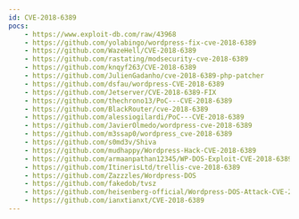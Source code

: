 ```yaml
---
id: CVE-2018-6389
pocs: 
    - https://www.exploit-db.com/raw/43968
    - https://github.com/yolabingo/wordpress-fix-cve-2018-6389
    - https://github.com/WazeHell/CVE-2018-6389
    - https://github.com/rastating/modsecurity-cve-2018-6389
    - https://github.com/knqyf263/CVE-2018-6389
    - https://github.com/JulienGadanho/cve-2018-6389-php-patcher
    - https://github.com/dsfau/wordpress-CVE-2018-6389
    - https://github.com/Jetserver/CVE-2018-6389-FIX
    - https://github.com/thechrono13/PoC---CVE-2018-6389
    - https://github.com/BlackRouter/cve-2018-6389
    - https://github.com/alessiogilardi/PoC---CVE-2018-6389
    - https://github.com/JavierOlmedo/wordpress-cve-2018-6389
    - https://github.com/m3ssap0/wordpress_cve-2018-6389
    - https://github.com/s0md3v/Shiva
    - https://github.com/mudhappy/Wordpress-Hack-CVE-2018-6389
    - https://github.com/armaanpathan12345/WP-DOS-Exploit-CVE-2018-6389
    - https://github.com/ItinerisLtd/trellis-cve-2018-6389
    - https://github.com/Zazzzles/Wordpress-DOS
    - https://github.com/fakedob/tvsz
    - https://github.com/heisenberg-official/Wordpress-DOS-Attack-CVE-2018-6389
    - https://github.com/ianxtianxt/CVE-2018-6389
---
```


